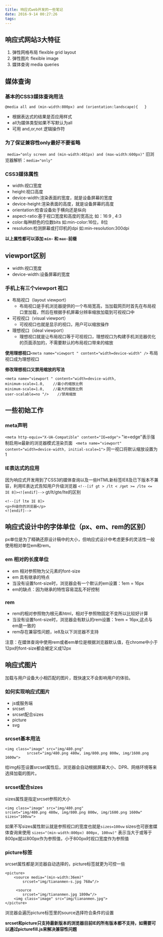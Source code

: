 ```yaml
---
title: 响应式web开发的一些笔记
date: 2016-9-14 00:27:26
tags:
---
```

## 响应式网站3大特征
1.  弹性网格布局 flexible grid layout 
2.  弹性图片 flexible image 
3.  媒体查询 media queries

## 媒体查询

### 基本的CSS3媒体查询用法
`@media all and (min-width:800px) and (orientation:landscape){   }`
- 根据表达式的结果是否应用样式
- all为媒体类型如果不写默认为all
- 可用 and,or,not 逻辑操作符

### 为了保证兼容性only最好不要省略
 ` media="only screen and (min-width:401px) and (max-width:600px)"`
旧浏览器解析：` media="only" `

### CSS3媒体属性
- width:视口宽度
- height:视口高度
- device-width:渲染表面的宽度，就是设备屏幕的宽度
- device-height:渲染表面的高度，就是设备屏幕的高度
- orientation:检查设备处于横向还是纵向
- aspect-ratio:基于视口宽度和高度的宽高比 如：16:9 , 4:3
- color:每种颜色的位数bits 如:min-color:16位，8位
- resolution:检测屏幕或打印机的dpi 如:min-resolution:300dpi

**以上属性都可以添加 `min-` 和 `max-`前缀**

## viewport区别
- width:视口宽度
- device-width:设备屏幕的宽度

### 手机上有三个viewport 视口
- 布局视口（layout viewport）
  - 布局视口是手机浏览器提供的一个布局宽高，当加载网页时首先在布局视口里加载，然后在根据手机屏幕分辨率缩放加载到可视视口中
- 可视视口（visual viewport）
  - 可视视口也就是显示的视口，用户可以缩放操作
- 理想视口（ideal viewport）
  - 理想视口就是让布局视口等于可视视口，理想视口为构建手机浏览器优化的页面添加的，不需要默认的布局视口带来的缩放

**使用理想视口**`<meta name="viewport " content="width=device-width" />` 布局视口成为理想视口

**修改理想视口又禁用缩放的写法**
```
<meta name="viewport " content="width=device-width,
minimum-scale=1.0,    //最小的缩放比例
minimum-scale=1.0,    //最大的缩放比例
user-scalable=no "/>    //禁用缩放
```
## 一些初始工作

### meta声明
`<meta http-equiv="X-UA-Compatible" content="IE=edge">`   "ie=edge"表示强制启用ie最新的浏览器模式渲染页面
` <meta name="viewport" content="width=device-width, initial-scale=1">`  同一视口将默认缩放设置为1

### IE表达式的应用
因为响应式开发用到了CSS3的媒体查询以及一些HTML新标签IE8及已下版本不兼容，利用IE表达式告知用户升级浏览器
`<!--[if gt > /lt < /get >= /lte <= IE 8]><![endif]-->` gt/lt/gte/lte的区别
```
<!--[if lte IE 8]>
<p>升级你的浏览器</p>
<![endif]-->
```
## 响应式设计中的字体单位（px、em、rem的区别）
px单位是为了精确还原设计稿中的大小，但响应式设计中考虑更多的灵活性一般使用相对单位em和rem。

### em 相对的长度单位

- em 相对参照物为父元素的font-size
- em 具有继承的特点
- 当没有设置font-size时，浏览器会有一个默认的em设置：1em = 16px
- em的缺点：因为继承的特性容易混乱不好控制

### rem

- rem的相对参照物为根元素html，相对于参照物固定不变所以比较好计算
- 当没有设置font-size时，浏览器会有默认的rem设置：1rem = 16px,这点与em是一致的
- rem存在兼容性问题，ie8及以下浏览器不支持


注意：在媒体查询中使用rem或者em单位是根据浏览器默认值，在chrome中小于12px的font-size都会被定义成12px
  
## 响应式图片
加载与用户设备大小相匹配的图片，既快速又不会影响用户的体验。

### 如何实现响应式图片
- js或服务端
- srcset
- srcset配合sizes
- picture
- svg

### srcset基本用法
```
<img class="image" src="img/480.png"
          srcset="img/480.png 480w, img/800.png 800w, img/1600.png 1600w">
```
给img标签设置srcset属性后，浏览器会自动根据屏幕大小、DPR、网络环境等来选择加载的图片。

### srcset配合sizes
sizes属性是指定srcset参照的大小
```
<img class="image" src="img/480.png"
srcset="img/480.png 480w, img/800.png 800w, img/1600.png 1600w"
sizes="100vw">
```
如果不写sizes属性默认就是参照视口的宽度也就是`sizes=100vw`
sizes也可嵌套媒体查询来使用
`sizes="(min-width:800px) 800px, 100vw)"`
表示当大于或等于800px就以800px作为参照值，小于800px时视口宽度作为参照值

### picture标签
srcset属性都是浏览器自动选择的，picture标签就更为可控一些
```
<picture>
    <source media="(min-width:36em)"
        srcset="img/tiananmen-s.jpg 768w"/>

     <source 
        srcset="img/tiananmen.jpg 1800w"/>
    <img class="image" src="img/tiananmen.jpg">
</picture>
```
浏览器会遍历picture标签里的source选择符合条件的设置

**srcset和picture只支持最新版本的浏览器目前IE的所有版本都不支持，如需要可以通过picturefill.js来解决兼容性问题**
